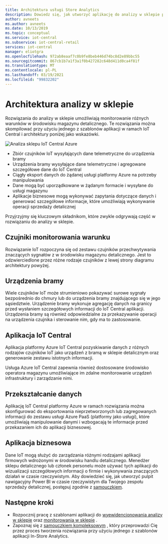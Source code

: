 ```yaml
---
title: Architektura usługi Store Analytics
description: Dowiedz się, jak utworzyć aplikację do analizy w sklepie przy użyciu szablonu aplikacji do wyewidencjonowania w IoT Central
author: avneets
ms.author: avneets
ms.date: 10/13/2019
ms.topic: conceptual
ms.service: iot-central
ms.subservice: iot-central-retail
services: iot-central
manager: eliotgra
ms.openlocfilehash: 972ab8eaaf7c0b9fe8beb446d74bc8d2e89bbc55
ms.sourcegitcommit: 867cb1b7a1f3a1f0b427282c648d411d0ca4f81f
ms.translationtype: MT
ms.contentlocale: pl-PL
ms.lasthandoff: 03/19/2021
ms.locfileid: "99832202"
---
```

# <a name="in-store-analytics-architecture"></a>Architektura analizy w sklepie


Rozwiązania do analizy w sklepie umożliwiają monitorowanie różnych warunków w środowisku magazynu detalicznego. Te rozwiązania można skompilować przy użyciu jednego z szablonów aplikacji w ramach IoT Central i architektury poniżej jako wskazówki.


![Analiza sklepu IoT Central Azure](./media/architecture/store-analytics-architecture-frame.png)

- Zbiór czujników IoT wysyłających dane telemetryczne do urządzenia bramy
- Urządzenia bramy wysyłające dane telemetryczne i agregowane szczegółowe dane do IoT Central
- Ciągły eksport danych do żądanej usługi platformy Azure na potrzeby manipulowania
- Dane mogą być uporządkowane w żądanym formacie i wysyłane do usługi magazynu
- Aplikacje biznesowe mogą wykonywać zapytania dotyczące danych i generować szczegółowe informacje, które umożliwiają wykonywanie operacji sprzedaży detalicznej
 
Przyjrzyjmy się kluczowym składnikom, które zwykle odgrywają część w rozwiązaniu do analizy w sklepie.

## <a name="condition-monitoring-sensors"></a>Czujniki monitorowania warunku

Rozwiązanie IoT rozpoczyna się od zestawu czujników przechwytywania znaczących sygnałów z w środowisku magazynu detalicznego. Jest to odzwierciedlone przez różne rodzaje czujników z lewej strony diagramu architektury powyżej.

## <a name="gateway-devices"></a>Urządzenia bramy

Wiele czujników IoT może strumieniowo pokazywać surowe sygnały bezpośrednio do chmury lub do urządzenia bramy znajdującego się w jego sąsiedztwie. Urządzenie bramy wykonuje agregację danych na granicy przed wysłaniem szczegółowych informacji do IoT Central aplikacji. Urządzenia bramy są również odpowiedzialne za przekazywanie operacji na urządzenia czujnika i sterowanie nim, gdy ma to zastosowanie. 

## <a name="iot-central-application"></a>Aplikacja IoT Central

Aplikacja platformy Azure IoT Central pozyskiwanie danych z różnych rodzajów czujników IoT jako urządzeń z bramą w sklepie detalicznym oraz generowanie zestawu istotnych informacji.

Usługa Azure IoT Central zapewnia również dostosowane środowisko operatora magazynu umożliwiające im zdalne monitorowanie urządzeń infrastruktury i zarządzanie nimi.

## <a name="data-transform"></a>Przekształcanie danych
Aplikację IoT Central platformy Azure w ramach rozwiązania można skonfigurować do eksportowania nieprzetworzonych lub zagregowanych informacji do zestawu usługi Azure PaaS (platformy jako usługi), które umożliwiają manipulowanie danymi i wzbogacają te informacje przed przekazaniem ich do aplikacji biznesowej. 

## <a name="business-application"></a>Aplikacja biznesowa
Dane IoT mogą służyć do zarządzania różnymi rodzajami aplikacji firmowych wdrożonymi w środowisku handlu detalicznego. Menedżer sklepu detalicznego lub członek personelu może używać tych aplikacji do wizualizacji szczegółowych informacji o firmie i wykonywania znaczących działań w czasie rzeczywistym. Aby dowiedzieć się, jak utworzyć pulpit nawigacyjny Power BI w czasie rzeczywistym dla Twojego zespołu sprzedaży detalicznej, postępuj zgodnie z [samouczkiem](./tutorial-in-store-analytics-create-app.md).

## <a name="next-steps"></a>Następne kroki
* Rozpocznij pracę z szablonami aplikacji do [wyewidencjonowania analizy w sklepie](https://aka.ms/checkouttemplate) oraz [monitorowania w sklepie](https://aka.ms/conditiontemplate) . 
* Zapoznaj się z [samouczkiem kompleksowym](https://aka.ms/storeanalytics-tutorial) , który przeprowadzi Cię przez proces tworzenia rozwiązania przy użyciu jednego z szablonów aplikacji In-Store Analytics.
